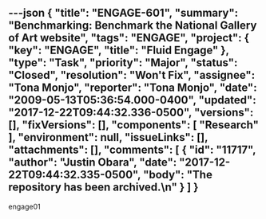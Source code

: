 ---json
{
  "title": "ENGAGE-601",
  "summary": "Benchmarking: Benchmark the National Gallery of Art  website",
  "tags": "ENGAGE",
  "project": {
    "key": "ENGAGE",
    "title": "Fluid Engage"
  },
  "type": "Task",
  "priority": "Major",
  "status": "Closed",
  "resolution": "Won't Fix",
  "assignee": "Tona Monjo",
  "reporter": "Tona Monjo",
  "date": "2009-05-13T05:36:54.000-0400",
  "updated": "2017-12-22T09:44:32.336-0500",
  "versions": [],
  "fixVersions": [],
  "components": [
    "Research"
  ],
  "environment": null,
  "issueLinks": [],
  "attachments": [],
  "comments": [
    {
      "id": "11717",
      "author": "Justin Obara",
      "date": "2017-12-22T09:44:32.335-0500",
      "body": "The repository has been archived.\n"
    }
  ]
}
---
engage01

        